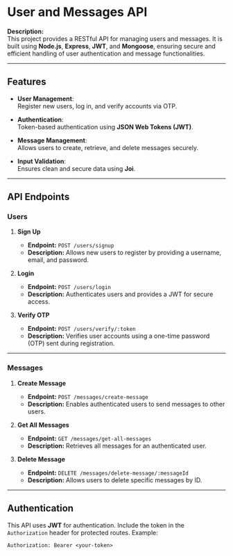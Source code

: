 # User and Messages API  

**Description:**  
This project provides a RESTful API for managing users and messages. It is built using **Node.js**, **Express**, **JWT**, and **Mongoose**, ensuring secure and efficient handling of user authentication and message functionalities.

---

## Features  

- **User Management**:  
  Register new users, log in, and verify accounts via OTP.  

- **Authentication**:  
  Token-based authentication using **JSON Web Tokens (JWT)**.  

- **Message Management**:  
  Allows users to create, retrieve, and delete messages securely.  

- **Input Validation**:  
  Ensures clean and secure data using **Joi**.  

---

## API Endpoints  

### **Users**  

1. **Sign Up**  
   - **Endpoint:** `POST /users/signup`  
   - **Description:** Allows new users to register by providing a username, email, and password.  

2. **Login**  
   - **Endpoint:** `POST /users/login`  
   - **Description:** Authenticates users and provides a JWT for secure access.  

3. **Verify OTP**  
   - **Endpoint:** `POST /users/verify/:token`  
   - **Description:** Verifies user accounts using a one-time password (OTP) sent during registration.  

---

### **Messages**  

1. **Create Message**  
   - **Endpoint:** `POST /messages/create-message`  
   - **Description:** Enables authenticated users to send messages to other users.  

2. **Get All Messages**  
   - **Endpoint:** `GET /messages/get-all-messages`  
   - **Description:** Retrieves all messages for an authenticated user.  

3. **Delete Message**  
   - **Endpoint:** `DELETE /messages/delete-message/:messageId`  
   - **Description:** Allows users to delete specific messages by ID.  

---

## Authentication  

This API uses **JWT** for authentication. Include the token in the `Authorization` header for protected routes. Example:  
```text
Authorization: Bearer <your-token>
